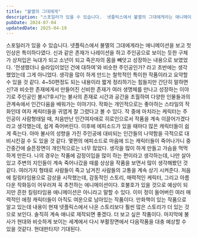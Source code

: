 ```yaml
---
title: "불멸의 그대에게"
description: "스포일러가 있을 수 있습니다.  넷플릭스에서 불멸의 그대에게라는 애니메이션을 보고 첫인상은 특이하다였다. 신과 같은 존재가 나레이션을 하고 주인공으로 보이는 듯한 구체가 상처입은 늑대가 되고 소년이 되고 죽은자의 몸을 빼앗고 성장하는 내용으로 보였었다. '전생했더니 슬라임이었던 건에 대..."
pubDate: 2024-07-04
updatedDate: 2025-04-19
---
```


스포일러가 있을 수 있습니다. 
 넷플릭스에서 불멸의 그대에게라는 애니메이션을 보고 첫인상은 특이하다였다. 신과 같은 존재가 나레이션을 하고 주인공으로 보이는 듯한 구체가 상처입은 늑대가 되고 소년이 되고 죽은자의 몸을 빼앗고 성장하는 내용으로 보였었다. '전생했더니 슬라임이었던 건에 대하여'와 비슷한 주인공인가? 라고 초반에는 생각했었는데 그게 아니었다. 생각을 많이 하게 만드는 철학적인 특이한 작품이라고 요약할 수 있을 것 같다. 
 4~50편정도 되는 내용이라 짧게 정리하기는 힘들지만 간단히 말하면 신?과 비슷한 존재에게서 만들어진 신비한 존재가 여러 생명체를 만나고 성장하는 이야기로 주인공인 불시?후시?는 불사의 존재로 시간과 공간을 초월하여 다양한 인물들과의 관계속에서 인간다움을 배워가는 이야기다.
 작화는 개인적으로는 좋아하는 스타일의 작화인데 여자 케릭터들을 귀엽게 잘 그렸다고 볼 수 있다. 
 작 중에 마치라는 케릭터는 주인공이 사람형태일 때, 처음만난 인간여자애로 히로인으로서 작품을 계속 이끌어가겠다라고 생각했는데, 쉽게 죽어버린다. 이후에 에피소드가 있을 때마다 많은 캐릭터들이 쉽게 죽는다. 아마 불사의 성향을 가진 주인공에 대비되는 인간들의 나약함을 극적으로 대비시킨걸 수 도 있을 것 같다. 몇편의 에피소드로 마음에 드는 캐릭터들이 죽어나가니 중간중간에 슬픈장면이 개인적으로는 너무 많았다. 생각을 많이 하게 만들고 가슴을 먹먹하게 만든다. 나의 경우는 작품에 감정이입을 많이 하는 편이라고 생각하는데, 나만 살아있고 주변의 지인들이 계속 죽어나갔을 때를 상상을 작품을 보면서 많이 생각해봤던 것 같다. 여러가지 형태로 사람들이 죽고 남겨진 사람들의 고통을 계속 상기 시켜준다. 
 처음에 킬링타임용으로 감상을 시작했는데, 감동적인 스토리, 매력적인 케릭터, 그리고 아름다운 작화등이 어우러져 꼭 추천하는 에니메이션이다. 호불호가 있을 것으로 예상이 되지만 흔한 킬링타임용 애니메이션은 아니라고 말할 수 있다. 이미 정이 들어버린 여러 매력적인 애정 캐릭터들이 아직도 여운으로 남아있는 작품이다.
 만화책이 있는 작품으로 알고 있는데 내용이 현재 넷플릭스에서 나온 스토리보다 훨씬 많은 스토리가 더 있는 것으로 보인다. 솔직히 계속 애니로 제작되면 좋겠다. 더 보고 싶은 작품이다. 마지막에 불사가 현대와 비슷하게 보이는 세계에서 다시 부활장면에서 다음작품을 대충 예상할 수 있을 것같다. 현대판타지! 기대된다.
